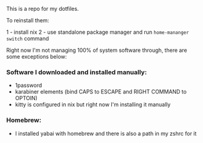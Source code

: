This is a repo for my dotfiles. 

To reinstall them:

1 - install nix
2 - use standalone package manager and run `home-mananger switch` command


Right now I'm not managing 100% of system software through,
there are some exceptions below:

### Software I downloaded and installed manually:
- 1password
- karabiner elements (bind CAPS to ESCAPE and RIGHT COMMAND
to OPTOIN)
- kitty is configured in nix but right now I'm installing it
manually


### Homebrew:
- I installed yabai with homebrew and there is also a path
in my zshrc for it

